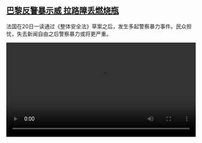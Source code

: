 <!--1606737239000-->
[巴黎反警暴示威 拉路障丢燃烧瓶](https://www.dw.com/zh/%E5%B7%B4%E9%BB%8E%E5%8F%8D%E8%AD%A6%E6%9A%B4%E7%A4%BA%E5%A8%81%20%E6%8B%89%E8%B7%AF%E9%9A%9C%E4%B8%A2%E7%87%83%E7%83%A7%E7%93%B6/a-55770032)
------

<p>法国在20日一读通过《整体安全法》草案之后，发生多起警察暴力事件。民众担忧，失去新闻自由之后警察暴力或将更严重。</small></p><video src="https://tvdownloaddw-a.akamaihd.net/dwtv_video/flv/vdt_zh/2020/bchi201130_001_parisprotest2_sd_sor.mp4" controls style="width:100%"></video>
